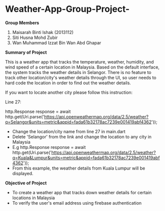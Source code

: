 # Weather-App-Group-Project-

**Group Members**
1. Maisarah Binti Ishak (2013112)
2. Siti Husna Mohd Zubir 
3. Wan Muhammad Izzat Bin Wan Abd Ghapar

**Summary of Project**

This is a weather app that tracks the temperature, weather, humidity, and wind speed of a certain location in Malaysia. Based on the default interface, the system tracks the weather details in Selangor. There is no feature to track other location/city's weather details through the UI, so user needs to hard code the location in order to find out the weather details.

If you want to locate another city please follow this instruction:

Line 27:

http.Response response = await http.get(Uri.parse('https://api.openweathermap.org/data/2.5/weather?q=Selangor&units=metric&appid=fada61b32178ac7239e001419abf4362'));

- Change the location/city name from line 27 in main.dart
- Delete 'Selangor' from the link and change the location to any city in Malaysia
- E.g http.Response response = await http.get(Uri.parse('https://api.openweathermap.org/data/2.5/weather?q=Kuala&Lumpur&units=metric&appid=fada61b32178ac7239e001419abf4362'));
- From this example, the weather details from Kuala Lumpur will be displayed. 

**Objective of Project**
- To create a weather app that tracks down weather details for certain locations in Malaysia
- To verify the user's email address using firebase authentication

